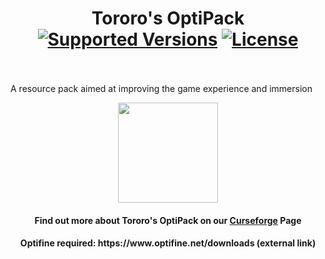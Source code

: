 <h1 align="center">Tororo's OptiPack<br>
	<a href="https://www.curseforge.com/minecraft/mc-mods/create/files"><img src="https://img.shields.io/badge/Available%20for-MC%201.16%20to%201.19-c70039" alt="Supported Versions"></a>
	<a href="https://github.com/TororoLaLoutre/Tororo-OptiPack/blob/main/LICENSE"><img src="https://img.shields.io/github/license/Creators-of-Create/Create?style=flat&color=900c3f" alt="License"></a>
    <br><br>
</h1>

<p>A resource pack aimed at improving the game experience and immersion</p>

<p align="center"><a href="https://github.com/TororoLaLoutre/Tororo-OptiPack/issues"><img src="https://i.imgur.com/qPmjSXy.png" width="160" /></a> <a 

<h1></h1>
<h4 align="center">Find out more about Tororo's OptiPack on our <a href="https://www.curseforge.com/minecraft/mc-mods/create">Curseforge</a> Page

<h4 align="center"> Optifine required: https://www.optifine.net/downloads (external link)
